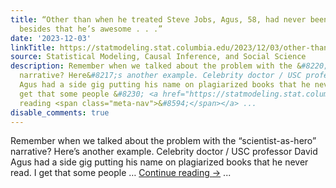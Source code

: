```yaml
---
title: “Other than when he treated Steve Jobs, Agus, 58, had never been told anything
  besides that he’s awesome . . .”
date: '2023-12-03'
linkTitle: https://statmodeling.stat.columbia.edu/2023/12/03/other-than-when-he-treated-steve-jobs-agus-58-had-never-been-told-anything-besides-that-hes-awesome/
source: Statistical Modeling, Causal Inference, and Social Science
description: Remember when we talked about the problem with the &#8220;scientist-as-hero&#8221;
  narrative? Here&#8217;s another example. Celebrity doctor / USC professor David
  Agus had a side gig putting his name on plagiarized books that he never read. I
  get that some people &#8230; <a href="https://statmodeling.stat.columbia.edu/2023/12/03/other-than-when-he-treated-steve-jobs-agus-58-had-never-been-told-anything-besides-that-hes-awesome/">Continue
  reading <span class="meta-nav">&#8594;</span></a> ...
disable_comments: true
---
```

Remember when we talked about the problem with the &#8220;scientist-as-hero&#8221; narrative? Here&#8217;s another example. Celebrity doctor / USC professor David Agus had a side gig putting his name on plagiarized books that he never read. I get that some people &#8230; <a href="https://statmodeling.stat.columbia.edu/2023/12/03/other-than-when-he-treated-steve-jobs-agus-58-had-never-been-told-anything-besides-that-hes-awesome/">Continue reading <span class="meta-nav">&#8594;</span></a> ...